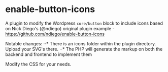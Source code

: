 # enable-button-icons
A plugin to modify the Wordpress `core/button` block to include icons based on Nick Diego's (@ndiego) original plugin example - https://github.com/ndiego/enable-button-icons

Notable changes:
⋅⋅* There is an icons folder within the plugin directory. Upload your SVG's there.
⋅⋅* The PHP will generate the markup on both the backend and frontend to implement them 

Modify the CSS for your needs.
